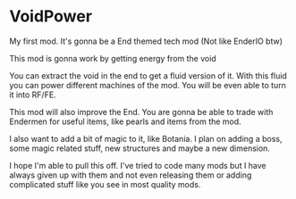 # VoidPower
My first mod. It's gonna be a End themed tech mod (Not  like EnderIO btw)

This mod is gonna work by getting energy from the void

You can extract the void in the end to get a fluid version of it. With this fluid you can power different machines of the mod. You will be even able to turn it into RF/FE.

This mod will also improve the End. You are gonna be able to trade with Endermen for useful items, like pearls and items from the mod.

I also want to add a bit of magic to it, like Botania. I plan on adding a boss, some magic related stuff, new structures and maybe a new dimension.

I hope I'm able to pull this off. I've tried to code many mods but I have always given up with them and not even releasing them or adding complicated stuff like you see in most quality mods.

